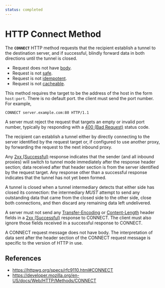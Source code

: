 ```yaml
---
status: completed
---
```


# HTTP Connect Method

The **`CONNECT`** HTTP method requests that the recipient establish a tunnel to the destination server, and if successful, blindly forward data in both directions until the tunnel is closed.

- Request does not have [body](/http/body).
- Request is not [safe](/http/method-property/safe).
- Request is not [idempotent](http/method-property/idempotent).
- Request is not [cacheable](/http/method-property/cacheable).

This method requires the target to be the address of the host in the form `host:port`. There is no default port. the client must send the port number. For example,

```http
CONNECT server.example.com:80 HTTP/1.1
```

A server must reject the request that targets an empty or invalid port number, typically by responding with a [400 (Bad Request)](/http/status/400) status code.

The recipient can establish a tunnel either by directly connecting to the server identified by the request target or, if configured to use another proxy, by forwarding the request to the next inbound proxy.

Any [2xx (Successful)](/http/status/2xx) response indicates that the sender (and all inbound proxies) will switch to tunnel mode immediately after the response header section; data received after that header section is from the server identified by the request target. Any response other than a successful response indicates that the tunnel has not yet been formed.

A tunnel is closed when a tunnel intermediary detects that either side has closed its connection: the intermediary _MUST_ attempt to send any outstanding data that came from the closed side to the other side, close both connections, and then discard any remaining data left undelivered.

A server must not send any [Transfer-Encoding](/http/fields/transfer-encoding) or [Content-Length](/http/fields/content-length) header fields in a [2xx (Successful)](/http/status/2xx) response to CONNECT. The client must also ignore those fields received in a successful response to CONNECT.

A CONNECT request message does not have body. The interpretation of data sent after the header section of the CONNECT request message is specific to the version of HTTP in use.

## References

- https://httpwg.org/specs/rfc9110.html#CONNECT
- https://developer.mozilla.org/en-US/docs/Web/HTTP/Methods/CONNECT
